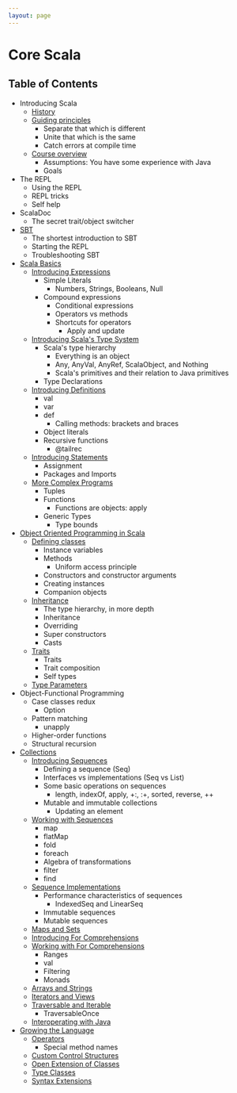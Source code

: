 ```yaml
---
layout: page
---
```


# Core Scala

## Table of Contents

- Introducing Scala
  - [History](intro/history.html)
  - [Guiding principles](intro/guiding-principles.html)
    - Separate that which is different
    - Unite that which is the same
    - Catch errors at compile time
  - [Course overview](intro/course-overview.html)
    - Assumptions: You have some experience with Java
    - Goals
- The REPL
  - Using the REPL
  - REPL tricks
  - Self help
- ScalaDoc
  - The secret trait/object switcher
- [SBT](sbt/index.html)
  - The shortest introduction to SBT
  - Starting the REPL
  - Troubleshooting SBT
- [Scala Basics](scala-basics/index.html)
  - [Introducing Expressions](scala-basics/expressions.html)
    - Simple Literals
      - Numbers, Strings, Booleans, Null
    - Compound expressions
      - Conditional expressions
      - Operators vs methods
      - Shortcuts for operators
        - Apply and update
  - [Introducing Scala's Type System](scala-basics/types.html)
    - Scala's type hierarchy
      - Everything is an object
      - Any, AnyVal, AnyRef, ScalaObject, and Nothing
      - Scala's primitives and their relation to Java primitives
    - Type Declarations
  - [Introducing Definitions](scala-basics/definitions.html)
    - val
    - var
    - def
      - Calling methods: brackets and braces
    - Object literals
    - Recursive functions
      - @tailrec
  - [Introducing Statements](scala-basics/statements.html)
    - Assignment
    - Packages and Imports
  - [More Complex Programs](scala-basics/more-expressions.html)
    - Tuples
    - Functions
      - Functions are objects: apply
    - Generic Types
      - Type bounds
- [Object Oriented Programming in Scala](oo/index.html)
  - [Defining classes](oo/defining.html)
    - Instance variables
    - Methods
      - Uniform access principle
    - Constructors and constructor arguments
    - Creating instances
    - Companion objects
  - [Inheritance](oo/inheritance.html)
    - The type hierarchy, in more depth
    - Inheritance
    - Overriding
    - Super constructors
    - Casts
  - [Traits](oo/traits.html)
    - Traits
    - Trait composition
    - Self types
  - [Type Parameters](oo/type-parameters.html)
- Object-Functional Programming
  - Case classes redux
    - Option
  - Pattern matching
    - unapply
  - Higher-order functions
  - Structural recursion
- [Collections](collections/index.html)
  - [Introducing Sequences](collections/seq.html)
    - Defining a sequence (Seq)
    - Interfaces vs implementations (Seq vs List)
    - Some basic operations on sequences
      - length, indexOf, apply, +:, :+, sorted, reverse, ++
    - Mutable and immutable collections
      - Updating an element
  - [Working with Sequences](collections/working-with-seq.html)
    - map
    - flatMap
    - fold
    - foreach
    - Algebra of transformations
    - filter
    - find
  - [Sequence Implementations](collections/seq-implementations.html)
    - Performance characteristics of sequences
      - IndexedSeq and LinearSeq
    - Immutable sequences
    - Mutable sequences
  - [Maps and Sets](collections/map-and-set.html)
  - [Introducing For Comprehensions](collections/for-comprehensions.html)
  - [Working with For Comprehensions](collections/working-with-for-comprehensions.html)
    - Ranges
    - val
    - Filtering
    - Monads
  - [Arrays and Strings](collections/arrays-and-strings.html)
  - [Iterators and Views](collections/iterators.html)
  - [Traversable and Iterable](collections/traversable.html)
    - TraversableOnce
  - [Interoperating with Java](collections/java-interop.html)
- [Growing the Language](dsl/index.html)
  - [Operators](dsl/operators.html)
    - Special method names
  - [Custom Control Structures](dsl/control.html)
  - [Open Extension of Classes](dsl/implicits.html)
  - [Type Classes](dsl/type-classes.html)
  - [Syntax Extensions](dsl/macros.html)

